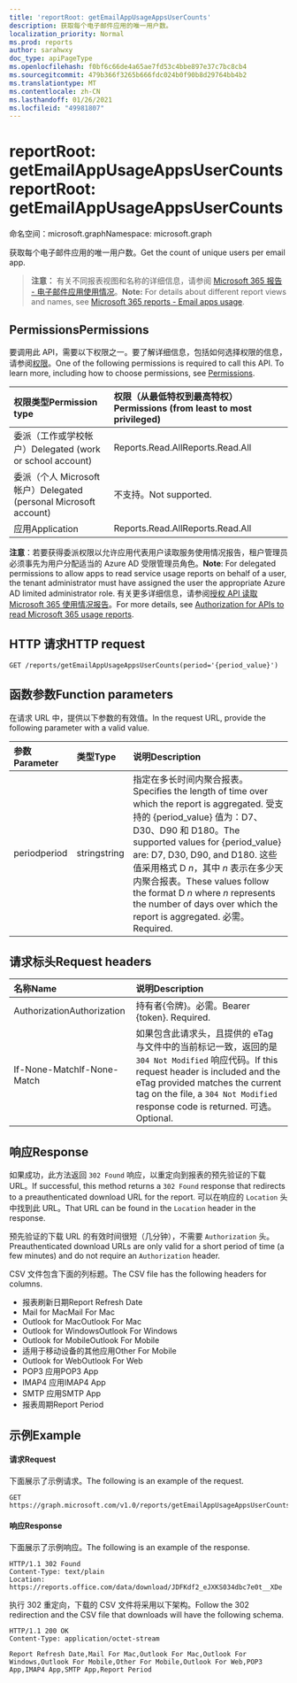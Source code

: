 ```yaml
---
title: 'reportRoot: getEmailAppUsageAppsUserCounts'
description: 获取每个电子邮件应用的唯一用户数。
localization_priority: Normal
ms.prod: reports
author: sarahwxy
doc_type: apiPageType
ms.openlocfilehash: f0bf6c66de4a65ae7fd53c4bbe897e37c7bc8cb4
ms.sourcegitcommit: 479b366f3265b666fdc024b0f90b8d29764bb4b2
ms.translationtype: MT
ms.contentlocale: zh-CN
ms.lasthandoff: 01/26/2021
ms.locfileid: "49981807"
---
```

# <a name="reportroot-getemailappusageappsusercounts"></a><span data-ttu-id="1b8f2-103">reportRoot: getEmailAppUsageAppsUserCounts</span><span class="sxs-lookup"><span data-stu-id="1b8f2-103">reportRoot: getEmailAppUsageAppsUserCounts</span></span>

<span data-ttu-id="1b8f2-104">命名空间：microsoft.graph</span><span class="sxs-lookup"><span data-stu-id="1b8f2-104">Namespace: microsoft.graph</span></span>

<span data-ttu-id="1b8f2-105">获取每个电子邮件应用的唯一用户数。</span><span class="sxs-lookup"><span data-stu-id="1b8f2-105">Get the count of unique users per email app.</span></span>

> <span data-ttu-id="1b8f2-106">**注意：** 有关不同报表视图和名称的详细信息，请参阅 [Microsoft 365 报告 - 电子邮件应用使用情况](https://support.office.com/client/Email-apps-usage-c2ce12a2-934f-4dd4-ba65-49b02be4703d)。</span><span class="sxs-lookup"><span data-stu-id="1b8f2-106">**Note:** For details about different report views and names, see [Microsoft 365 reports - Email apps usage](https://support.office.com/client/Email-apps-usage-c2ce12a2-934f-4dd4-ba65-49b02be4703d).</span></span>

## <a name="permissions"></a><span data-ttu-id="1b8f2-107">Permissions</span><span class="sxs-lookup"><span data-stu-id="1b8f2-107">Permissions</span></span>

<span data-ttu-id="1b8f2-p101">要调用此 API，需要以下权限之一。要了解详细信息，包括如何选择权限的信息，请参阅[权限](/graph/permissions-reference)。</span><span class="sxs-lookup"><span data-stu-id="1b8f2-p101">One of the following permissions is required to call this API. To learn more, including how to choose permissions, see [Permissions](/graph/permissions-reference).</span></span>

| <span data-ttu-id="1b8f2-110">权限类型</span><span class="sxs-lookup"><span data-stu-id="1b8f2-110">Permission type</span></span>                        | <span data-ttu-id="1b8f2-111">权限（从最低特权到最高特权）</span><span class="sxs-lookup"><span data-stu-id="1b8f2-111">Permissions (from least to most privileged)</span></span> |
| :------------------------------------- | :--------------------------------------- |
| <span data-ttu-id="1b8f2-112">委派（工作或学校帐户）</span><span class="sxs-lookup"><span data-stu-id="1b8f2-112">Delegated (work or school account)</span></span>     | <span data-ttu-id="1b8f2-113">Reports.Read.All</span><span class="sxs-lookup"><span data-stu-id="1b8f2-113">Reports.Read.All</span></span>                         |
| <span data-ttu-id="1b8f2-114">委派（个人 Microsoft 帐户）</span><span class="sxs-lookup"><span data-stu-id="1b8f2-114">Delegated (personal Microsoft account)</span></span> | <span data-ttu-id="1b8f2-115">不支持。</span><span class="sxs-lookup"><span data-stu-id="1b8f2-115">Not supported.</span></span>                           |
| <span data-ttu-id="1b8f2-116">应用</span><span class="sxs-lookup"><span data-stu-id="1b8f2-116">Application</span></span>                            | <span data-ttu-id="1b8f2-117">Reports.Read.All</span><span class="sxs-lookup"><span data-stu-id="1b8f2-117">Reports.Read.All</span></span>                         |

<span data-ttu-id="1b8f2-118">**注意**：若要获得委派权限以允许应用代表用户读取服务使用情况报告，租户管理员必须事先为用户分配适当的 Azure AD 受限管理员角色。</span><span class="sxs-lookup"><span data-stu-id="1b8f2-118">**Note**: For delegated permissions to allow apps to read service usage reports on behalf of a user, the tenant administrator must have assigned the user the appropriate Azure AD limited administrator role.</span></span> <span data-ttu-id="1b8f2-119">有关更多详细信息，请参阅[授权 API 读取 Microsoft 365 使用情况报告](/graph/reportroot-authorization)。</span><span class="sxs-lookup"><span data-stu-id="1b8f2-119">For more details, see [Authorization for APIs to read Microsoft 365 usage reports](/graph/reportroot-authorization).</span></span>

## <a name="http-request"></a><span data-ttu-id="1b8f2-120">HTTP 请求</span><span class="sxs-lookup"><span data-stu-id="1b8f2-120">HTTP request</span></span>


<!-- { "blockType": "ignored" } --> 

```http
GET /reports/getEmailAppUsageAppsUserCounts(period='{period_value}')
```

## <a name="function-parameters"></a><span data-ttu-id="1b8f2-121">函数参数</span><span class="sxs-lookup"><span data-stu-id="1b8f2-121">Function parameters</span></span>

<span data-ttu-id="1b8f2-122">在请求 URL 中，提供以下参数的有效值。</span><span class="sxs-lookup"><span data-stu-id="1b8f2-122">In the request URL, provide the following parameter with a valid value.</span></span>

| <span data-ttu-id="1b8f2-123">参数</span><span class="sxs-lookup"><span data-stu-id="1b8f2-123">Parameter</span></span> | <span data-ttu-id="1b8f2-124">类型</span><span class="sxs-lookup"><span data-stu-id="1b8f2-124">Type</span></span>   | <span data-ttu-id="1b8f2-125">说明</span><span class="sxs-lookup"><span data-stu-id="1b8f2-125">Description</span></span>                              |
| :-------- | :----- | :--------------------------------------- |
| <span data-ttu-id="1b8f2-126">period</span><span class="sxs-lookup"><span data-stu-id="1b8f2-126">period</span></span>    | <span data-ttu-id="1b8f2-127">string</span><span class="sxs-lookup"><span data-stu-id="1b8f2-127">string</span></span> | <span data-ttu-id="1b8f2-128">指定在多长时间内聚合报表。</span><span class="sxs-lookup"><span data-stu-id="1b8f2-128">Specifies the length of time over which the report is aggregated.</span></span> <span data-ttu-id="1b8f2-129">受支持的 {period_value} 值为：D7、D30、D90 和 D180。</span><span class="sxs-lookup"><span data-stu-id="1b8f2-129">The supported values for {period_value} are: D7, D30, D90, and D180.</span></span> <span data-ttu-id="1b8f2-130">这些值采用格式 D *n*，其中 *n* 表示在多少天内聚合报表。</span><span class="sxs-lookup"><span data-stu-id="1b8f2-130">These values follow the format D *n* where *n* represents the number of days over which the report is aggregated.</span></span> <span data-ttu-id="1b8f2-131">必需。</span><span class="sxs-lookup"><span data-stu-id="1b8f2-131">Required.</span></span> |

## <a name="request-headers"></a><span data-ttu-id="1b8f2-132">请求标头</span><span class="sxs-lookup"><span data-stu-id="1b8f2-132">Request headers</span></span>

| <span data-ttu-id="1b8f2-133">名称</span><span class="sxs-lookup"><span data-stu-id="1b8f2-133">Name</span></span>          | <span data-ttu-id="1b8f2-134">说明</span><span class="sxs-lookup"><span data-stu-id="1b8f2-134">Description</span></span>                              |
| :------------ | :--------------------------------------- |
| <span data-ttu-id="1b8f2-135">Authorization</span><span class="sxs-lookup"><span data-stu-id="1b8f2-135">Authorization</span></span> | <span data-ttu-id="1b8f2-p104">持有者{令牌}。必需。</span><span class="sxs-lookup"><span data-stu-id="1b8f2-p104">Bearer {token}. Required.</span></span>                |
| <span data-ttu-id="1b8f2-138">If-None-Match</span><span class="sxs-lookup"><span data-stu-id="1b8f2-138">If-None-Match</span></span> | <span data-ttu-id="1b8f2-139">如果包含此请求头，且提供的 eTag 与文件中的当前标记一致，返回的是 `304 Not Modified` 响应代码。</span><span class="sxs-lookup"><span data-stu-id="1b8f2-139">If this request header is included and the eTag provided matches the current tag on the file, a `304 Not Modified` response code is returned.</span></span> <span data-ttu-id="1b8f2-140">可选。</span><span class="sxs-lookup"><span data-stu-id="1b8f2-140">Optional.</span></span> |

## <a name="response"></a><span data-ttu-id="1b8f2-141">响应</span><span class="sxs-lookup"><span data-stu-id="1b8f2-141">Response</span></span>

<span data-ttu-id="1b8f2-142">如果成功，此方法返回 `302 Found` 响应，以重定向到报表的预先验证的下载 URL。</span><span class="sxs-lookup"><span data-stu-id="1b8f2-142">If successful, this method returns a `302 Found` response that redirects to a preauthenticated download URL for the report.</span></span> <span data-ttu-id="1b8f2-143">可以在响应的 `Location` 头中找到此 URL。</span><span class="sxs-lookup"><span data-stu-id="1b8f2-143">That URL can be found in the `Location` header in the response.</span></span>

<span data-ttu-id="1b8f2-144">预先验证的下载 URL 的有效时间很短（几分钟），不需要 `Authorization` 头。</span><span class="sxs-lookup"><span data-stu-id="1b8f2-144">Preauthenticated download URLs are only valid for a short period of time (a few minutes) and do not require an `Authorization` header.</span></span>

<span data-ttu-id="1b8f2-145">CSV 文件包含下面的列标题。</span><span class="sxs-lookup"><span data-stu-id="1b8f2-145">The CSV file has the following headers for columns.</span></span>

- <span data-ttu-id="1b8f2-146">报表刷新日期</span><span class="sxs-lookup"><span data-stu-id="1b8f2-146">Report Refresh Date</span></span>
- <span data-ttu-id="1b8f2-147">Mail for Mac</span><span class="sxs-lookup"><span data-stu-id="1b8f2-147">Mail For Mac</span></span>
- <span data-ttu-id="1b8f2-148">Outlook for Mac</span><span class="sxs-lookup"><span data-stu-id="1b8f2-148">Outlook For Mac</span></span>
- <span data-ttu-id="1b8f2-149">Outlook for Windows</span><span class="sxs-lookup"><span data-stu-id="1b8f2-149">Outlook For Windows</span></span>
- <span data-ttu-id="1b8f2-150">Outlook for Mobile</span><span class="sxs-lookup"><span data-stu-id="1b8f2-150">Outlook For Mobile</span></span>
- <span data-ttu-id="1b8f2-151">适用于移动设备的其他应用</span><span class="sxs-lookup"><span data-stu-id="1b8f2-151">Other For Mobile</span></span>
- <span data-ttu-id="1b8f2-152">Outlook for Web</span><span class="sxs-lookup"><span data-stu-id="1b8f2-152">Outlook For Web</span></span>
- <span data-ttu-id="1b8f2-153">POP3 应用</span><span class="sxs-lookup"><span data-stu-id="1b8f2-153">POP3 App</span></span>
- <span data-ttu-id="1b8f2-154">IMAP4 应用</span><span class="sxs-lookup"><span data-stu-id="1b8f2-154">IMAP4 App</span></span>
- <span data-ttu-id="1b8f2-155">SMTP 应用</span><span class="sxs-lookup"><span data-stu-id="1b8f2-155">SMTP App</span></span>
- <span data-ttu-id="1b8f2-156">报表周期</span><span class="sxs-lookup"><span data-stu-id="1b8f2-156">Report Period</span></span>

## <a name="example"></a><span data-ttu-id="1b8f2-157">示例</span><span class="sxs-lookup"><span data-stu-id="1b8f2-157">Example</span></span>

#### <a name="request"></a><span data-ttu-id="1b8f2-158">请求</span><span class="sxs-lookup"><span data-stu-id="1b8f2-158">Request</span></span>

<span data-ttu-id="1b8f2-159">下面展示了示例请求。</span><span class="sxs-lookup"><span data-stu-id="1b8f2-159">The following is an example of the request.</span></span>


<!--{
  "blockType": "ignored",
  "isComposable": true,
  "name": "reportroot_getemailappusageappsusercounts"
}-->

```msgraph-interactive
GET https://graph.microsoft.com/v1.0/reports/getEmailAppUsageAppsUserCounts(period='D7')
```


#### <a name="response"></a><span data-ttu-id="1b8f2-160">响应</span><span class="sxs-lookup"><span data-stu-id="1b8f2-160">Response</span></span>

<span data-ttu-id="1b8f2-161">下面展示了示例响应。</span><span class="sxs-lookup"><span data-stu-id="1b8f2-161">The following is an example of the response.</span></span>

<!-- {
  "blockType": "response",
  "truncated": true,
  "@odata.type": "microsoft.graph.report"
} -->

```http
HTTP/1.1 302 Found
Content-Type: text/plain
Location: https://reports.office.com/data/download/JDFKdf2_eJXKS034dbc7e0t__XDe
```

<span data-ttu-id="1b8f2-162">执行 302 重定向，下载的 CSV 文件将采用以下架构。</span><span class="sxs-lookup"><span data-stu-id="1b8f2-162">Follow the 302 redirection and the CSV file that downloads will have the following schema.</span></span>

<!-- { "blockType": "ignored" } --> 

```http
HTTP/1.1 200 OK
Content-Type: application/octet-stream

Report Refresh Date,Mail For Mac,Outlook For Mac,Outlook For Windows,Outlook For Mobile,Other For Mobile,Outlook For Web,POP3 App,IMAP4 App,SMTP App,Report Period
```
<!-- uuid: 8fcb5dbc-d5aa-4681-8e31-b001d5168d79 
2015-10-25 14:57:30 UTC -->
<!-- {
  "type": "#page.annotation",
  "description": "Example",
  "keywords": "",
  "section": "documentation",
  "tocPath": "",
  "suppressions": [
  ]
}-->

